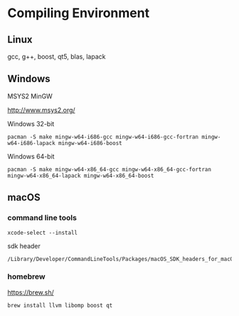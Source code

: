 # Compiling Environment

## Linux

gcc, g++, boost, qt5, blas, lapack

## Windows

MSYS2 MinGW

http://www.msys2.org/

Windows 32-bit

    pacman -S make mingw-w64-i686-gcc mingw-w64-i686-gcc-fortran mingw-w64-i686-lapack mingw-w64-i686-boost

Windows 64-bit

    pacman -S make mingw-w64-x86_64-gcc mingw-w64-x86_64-gcc-fortran mingw-w64-x86_64-lapack mingw-w64-x86_64-boost

## macOS

### command line tools

    xcode-select --install

sdk header

    /Library/Developer/CommandLineTools/Packages/macOS_SDK_headers_for_macOS_10.14.pkg

### homebrew

https://brew.sh/

    brew install llvm libomp boost qt

